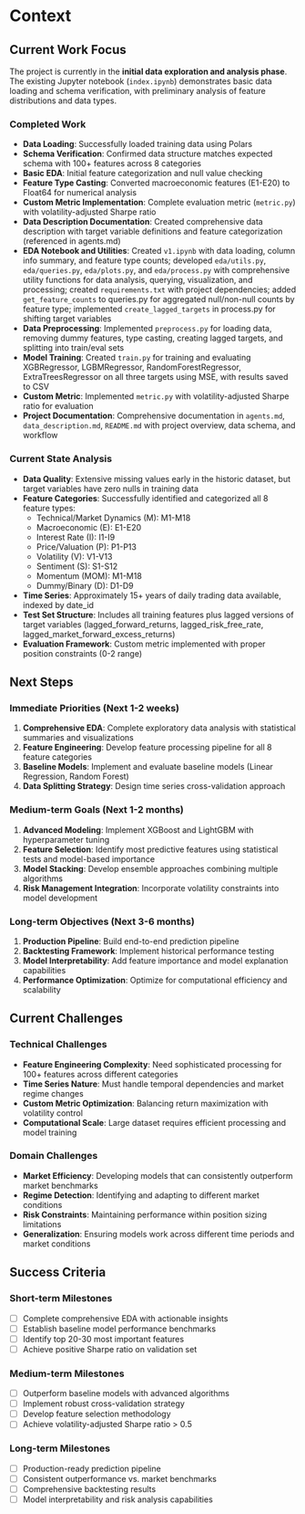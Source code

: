 # Context

## Current Work Focus

The project is currently in the **initial data exploration and analysis phase**. The existing Jupyter notebook (`index.ipynb`) demonstrates basic data loading and schema verification, with preliminary analysis of feature distributions and data types.

### Completed Work

- **Data Loading**: Successfully loaded training data using Polars
- **Schema Verification**: Confirmed data structure matches expected schema with 100+ features across 8 categories
- **Basic EDA**: Initial feature categorization and null value checking
- **Feature Type Casting**: Converted macroeconomic features (E1-E20) to Float64 for numerical analysis
- **Custom Metric Implementation**: Complete evaluation metric (`metric.py`) with volatility-adjusted Sharpe ratio
- **Data Description Documentation**: Created comprehensive data description with target variable definitions and feature categorization (referenced in agents.md)
- **EDA Notebook and Utilities**: Created `v1.ipynb` with data loading, column info summary, and feature type counts; developed `eda/utils.py`, `eda/queries.py`, `eda/plots.py`, and `eda/process.py` with comprehensive utility functions for data analysis, querying, visualization, and processing; created `requirements.txt` with project dependencies; added `get_feature_counts` to queries.py for aggregated null/non-null counts by feature type; implemented `create_lagged_targets` in process.py for shifting target variables
- **Data Preprocessing**: Implemented `preprocess.py` for loading data, removing dummy features, type casting, creating lagged targets, and splitting into train/eval sets
- **Model Training**: Created `train.py` for training and evaluating XGBRegressor, LGBMRegressor, RandomForestRegressor, ExtraTreesRegressor on all three targets using MSE, with results saved to CSV
- **Custom Metric**: Implemented `metric.py` with volatility-adjusted Sharpe ratio for evaluation
- **Project Documentation**: Comprehensive documentation in `agents.md`, `data_description.md`, `README.md` with project overview, data schema, and workflow

### Current State Analysis

- **Data Quality**: Extensive missing values early in the historic dataset, but target variables have zero nulls in training data
- **Feature Categories**: Successfully identified and categorized all 8 feature types:
  - Technical/Market Dynamics (M): M1-M18
  - Macroeconomic (E): E1-E20
  - Interest Rate (I): I1-I9
  - Price/Valuation (P): P1-P13
  - Volatility (V): V1-V13
  - Sentiment (S): S1-S12
  - Momentum (MOM): M1-M18
  - Dummy/Binary (D): D1-D9
- **Time Series**: Approximately 15+ years of daily trading data available, indexed by date_id
- **Test Set Structure**: Includes all training features plus lagged versions of target variables (lagged_forward_returns, lagged_risk_free_rate, lagged_market_forward_excess_returns)
- **Evaluation Framework**: Custom metric implemented with proper position constraints (0-2 range)

## Next Steps

### Immediate Priorities (Next 1-2 weeks)

1. **Comprehensive EDA**: Complete exploratory data analysis with statistical summaries and visualizations
2. **Feature Engineering**: Develop feature processing pipeline for all 8 feature categories
3. **Baseline Models**: Implement and evaluate baseline models (Linear Regression, Random Forest)
4. **Data Splitting Strategy**: Design time series cross-validation approach

### Medium-term Goals (Next 1-2 months)

1. **Advanced Modeling**: Implement XGBoost and LightGBM with hyperparameter tuning
2. **Feature Selection**: Identify most predictive features using statistical tests and model-based importance
3. **Model Stacking**: Develop ensemble approaches combining multiple algorithms
4. **Risk Management Integration**: Incorporate volatility constraints into model development

### Long-term Objectives (Next 3-6 months)

1. **Production Pipeline**: Build end-to-end prediction pipeline
2. **Backtesting Framework**: Implement historical performance testing
3. **Model Interpretability**: Add feature importance and model explanation capabilities
4. **Performance Optimization**: Optimize for computational efficiency and scalability

## Current Challenges

### Technical Challenges

- **Feature Engineering Complexity**: Need sophisticated processing for 100+ features across different categories
- **Time Series Nature**: Must handle temporal dependencies and market regime changes
- **Custom Metric Optimization**: Balancing return maximization with volatility control
- **Computational Scale**: Large dataset requires efficient processing and model training

### Domain Challenges

- **Market Efficiency**: Developing models that can consistently outperform market benchmarks
- **Regime Detection**: Identifying and adapting to different market conditions
- **Risk Constraints**: Maintaining performance within position sizing limitations
- **Generalization**: Ensuring models work across different time periods and market conditions

## Success Criteria

### Short-term Milestones

- [ ] Complete comprehensive EDA with actionable insights
- [ ] Establish baseline model performance benchmarks
- [ ] Identify top 20-30 most important features
- [ ] Achieve positive Sharpe ratio on validation set

### Medium-term Milestones

- [ ] Outperform baseline models with advanced algorithms
- [ ] Implement robust cross-validation strategy
- [ ] Develop feature selection methodology
- [ ] Achieve volatility-adjusted Sharpe ratio > 0.5

### Long-term Milestones

- [ ] Production-ready prediction pipeline
- [ ] Consistent outperformance vs. market benchmarks
- [ ] Comprehensive backtesting results
- [ ] Model interpretability and risk analysis capabilities
